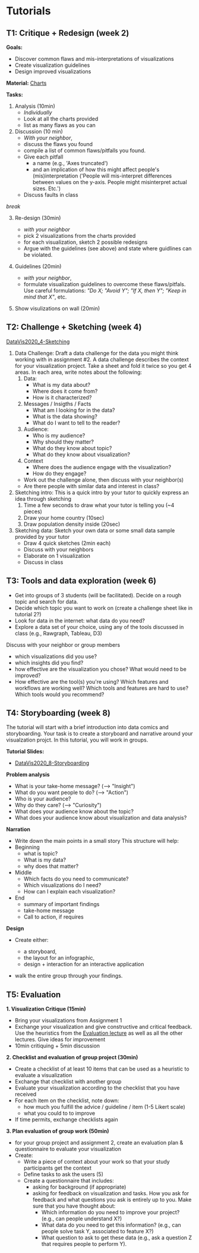 # Tutorials

## T1: Critique + Redesign (week 2)

__Goals:__
* Discover common flaws and mis-interpretations of visualizations
* Create visualization guidelines
* Design improved visualizations

__Material:__ [Charts](https://docs.google.com/document/d/1-IwXtp2cGhzSne20MI32YTtMOlgiz0nztgKZmuCcZOk/edit?usp=sharing)

__Tasks:__

1. Analysis (10min)
   * _Individually_
   * Look at all the charts provided
   * list as many flaws as you can
2. Discussion (10 min)
   * _With your neighbor_, 
   * discuss the flaws you found 
   * compile a list of common flaws/pitfalls you found. 
   * Give each pitfall 
      * a name (e.g., 'Axes truncated') 
      * and an implication of how this might affect people's (mis)interpretation ('People will mis-interpret differences between values on the y-axis. People might misinterpret actual sizes. Etc.')
   * Discuss faults in class

_break_

3. Re-design (30min)
   * _with your neighbor_
   * pick 2 visualizations from the charts provided
   * for each visualization, sketch 2 possible redesigns
   * Argue with the guidelines (see above) and state where guidlines can be violated.
   
4. Guidelines (20min)
   * _with your neighbor_,
   * formulate visualization guidelines to overcome these flaws/pitfals. Use careful formulations: _"Do X; "Avoid Y"; "If X, then Y"; "Keep in mind that X"_, etc.

5. Show visulizations on wall (20min)


## T2: Challenge + Sketching (week 4)

[DataVis2020_4-Sketching](slides/DataVis2020_4-Sketching.pdf)

1. Data Challenge: Draft a data challenge for the data you might think working with in assignment #2. A data challenge describes the context for your visualization project. Take a sheet and fold it twice so you get 4 areas. In each area, write notes about the following: 
   1. Data: 
      * What is my data about? 
      * Where does it come from?
      * How is it characterized? 
   2. Messages / Insigths / Facts
      * What am I looking for in the data? 
      * What is the data showing?
      * What do I want to tell to the reader?  
   3. Audience: 
      * Who is my audience? 
      * Why should they matter?
      * What do they know about topic? 
      * What do they know about visualization?
   4. Context
      * Where does the audience engage with the visualization? 
      * How do they engage?
   * Work out the challenge alone, then discuss with your neighbor(s)
   * Are there people with similar data and interest in class? 
2. Sketching intro: This is a quick intro by your tutor to quickly express an idea through sketching
   1. Time a few seconds to draw what your tutor is telling you (~4 pieces)
   2. Draw your home country (10sec)
   3. Draw population density inside (20sec)
3. Sketching data: Sketch your own data or some small data sample provided by your tutor
   * Draw 4 quick sketches (2min each)
   * Discuss with your neighbors
   * Elaborate on 1 visualization 
   * Discuss in class

## T3: Tools and data exploration (week 6)

* Get into groups of 3 students (will be facilitated). Decide on a rough topic and search for data. 
* Decide which topic you want to work on (create a challenge sheet like in tutorial 2?)
* Look for data in the internet: what data do you need? 
* Explore a data set of your choice, using any of the tools discussed in class (e.g., Rawgraph, Tableau, D3)

Discuss with your neighbor or group members
* which visualizations did you use?
* which insights did you find? 
* how effective are the visualization you chose? What would need to be improved?
* How effective are the tool(s) you're using? Which features and workflows are working well? Which tools and features are hard to use? Which tools would you recommend?  


## T4: Storyboarding (week 8)

The tutorial will start with a brief introduction into data comics and storyboarding. Your task is to create a storyboard and narrative around your visualzation projct. In this tutorial, you will work in groups. 

__Tutorial Slides:__
* [DataVis2020_8-Storyboarding](slides/DataVis2020_8-Storyboarding.pdf)

__Problem analysis__
* What is your take-home message? (--> "Insight")
* What do you want people to do? (--> "Action")
* Who is your audience?
* Why do they care? (--> "Curiosity")
* What does your audience know about the topic?
* What does your audience know about visualization and data analysis? 

__Narration__
* Write down the main points in a small story
This structure will help:
* Beginning
  * what is topic?   
  * What is my data? 
  * why does that matter?
* Middle
  * Which facts do you need to communicate?  
  * Which visualizations do I need? 
  * How can I explain each visualization? 
* End
  * summary of important findings
  * take-home message
  * Call to action, if requires

__Design__
* Create either:
   * a storyboard, 
   * the layout for an infographic, 
   * design + interaction for an interactive application

* walk the entire group through your findings.


## T5: Evaluation

__1. Visualization Critique (15min)__
* Bring your visualizations from Assignment 1
* Exchange your visualization and give constructive and critical feedback. Use the heuristics from the [Evaluation lecture]() as well as all the other lectures. Give ideas for improvement
* 10min critiquing + 5min discussion

__2. Checklist and evaluation of group project (30min)__
* Create a checklist of at least 10 items that can be used as a heuristic to evaluate a visualization
* Exchange that checklist with another group
* Evaluate your visualization according to the checklist that you have received
* For each item on the checklist, note down: 
  * how much you fulfill the advice / guideline / item (1-5 Likert scale)
  * what you could to to improve
* If time permits, exchange checklists again

__3. Plan evaluation of group work (50min)__
* for your group project and assignment 2, create an evaluation plan & questionnaire to evaluate your visualization 
* Create: 
  * Write a piece of context about your work so that your study participants get the context 
  * Define tasks to ask the users (5)
  * Create a questionnaire that includes: 
    * asking for background (if appropriate)
    * asking for feedback on visualization and tasks. How you ask for feedback and what questions you ask is entirely up to you. Make sure that you have thought about: 
      * Which information do you need to improve your project? (e.g., can people understand X?)
      * What data do you need to get this information? (e.g., can people solve task Y, associated to feature X?)
      * What question to ask to get these data (e.g., ask a question Z that requires people to perform Y).



